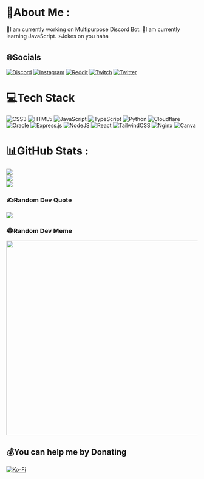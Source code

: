 # 💫About Me :
🔭I am currently working on Multipurpose Discord Bot.
🌱I am currently learning JavaScript.
⚡Jokes on you haha

## 🌐Socials
[![Discord](https://img.shields.io/badge/Discord-%237289DA.svg?logo=discord&logoColor=white)](htttps://discord.gg/https://discord.gg/TnCmeNSMRw) [![Instagram](https://img.shields.io/badge/Instagram-%23E4405F.svg?logo=Instagram&logoColor=white)](https://instagram.com/vishad2660) [![Reddit](https://img.shields.io/badge/Reddit-%23FF4500.svg?logo=Reddit&logoColor=white)](https://reddit.com/user/Inf3rno26) [![Twitch](https://img.shields.io/badge/Twitch-%239146FF.svg?logo=Twitch&logoColor=white)](https://twitch.tv/inf3rno06) [![Twitter](https://img.shields.io/badge/Twitter-%231DA1F2.svg?logo=Twitter&logoColor=white)](https://twitter.com/Inf3rno26) 

# 💻Tech Stack
![CSS3](https://img.shields.io/badge/css3-%231572B6.svg?style=plastic&logo=css3&logoColor=white) ![HTML5](https://img.shields.io/badge/html5-%23E34F26.svg?style=plastic&logo=html5&logoColor=white) ![JavaScript](https://img.shields.io/badge/javascript-%23323330.svg?style=plastic&logo=javascript&logoColor=%23F7DF1E) ![TypeScript](https://img.shields.io/badge/typescript-%23007ACC.svg?style=plastic&logo=typescript&logoColor=white) ![Python](https://img.shields.io/badge/python-3670A0?style=plastic&logo=python&logoColor=ffdd54) ![Cloudflare](https://img.shields.io/badge/Cloudflare-F38020?style=plastic&logo=Cloudflare&logoColor=white) ![Oracle](https://img.shields.io/badge/Oracle-F80000?style=plastic&logo=oracle&logoColor=white) ![Express.js](https://img.shields.io/badge/express.js-%23404d59.svg?style=plastic&logo=express&logoColor=%2361DAFB) ![NodeJS](https://img.shields.io/badge/node.js-6DA55F?style=plastic&logo=node.js&logoColor=white) ![React](https://img.shields.io/badge/react-%2320232a.svg?style=plastic&logo=react&logoColor=%2361DAFB) ![TailwindCSS](https://img.shields.io/badge/tailwindcss-%2338B2AC.svg?style=plastic&logo=tailwind-css&logoColor=white) ![Nginx](https://img.shields.io/badge/nginx-%23009639.svg?style=plastic&logo=nginx&logoColor=white) ![Canva](https://img.shields.io/badge/Canva-%2300C4CC.svg?style=plastic&logo=Canva&logoColor=white)
# 📊GitHub Stats :
![](https://github-readme-stats.vercel.app/api?username=Inf3rno26&theme=dracula&hide_border=true&include_all_commits=false&count_private=false)<br/>
![](https://github-readme-streak-stats.herokuapp.com/?user=Inf3rno26&theme=dracula&hide_border=true)<br/>
![](https://github-readme-stats.vercel.app/api/top-langs/?username=Inf3rno26&theme=dracula&hide_border=true&include_all_commits=false&count_private=false&layout=compact)

### ✍️Random Dev Quote
![](https://quotes-github-readme.vercel.app/api?type=horizontal&theme=radical)

### 😂Random Dev Meme
<img src="https://random-memer.herokuapp.com/" width="512px"/>

  ## 💰You can help me by Donating
  [![Ko-Fi](https://img.shields.io/badge/Ko--fi-F16061?style=for-the-badge&logo=ko-fi&logoColor=white)](https://ko-fi.com/inf3rno) 

  <!-- Proudly created with GPRM ( https://gprm.itsvg.in ) -->
  
